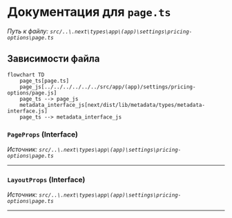 # Документация для `page.ts`

*Путь к файлу: `src/..\.next\types\app\(app)\settings\pricing-options\page.ts`*

## Зависимости файла

```mermaid
flowchart TD
    page_ts[page.ts]
    page_js[../../../../../../src/app/(app)/settings/pricing-options/page.js]
    page_ts --> page_js
    metadata_interface_js[next/dist/lib/metadata/types/metadata-interface.js]
    page_ts --> metadata_interface_js
```

### `PageProps` (Interface)

*Источник: `src/..\.next\types\app\(app)\settings\pricing-options\page.ts`*

---
### `LayoutProps` (Interface)

*Источник: `src/..\.next\types\app\(app)\settings\pricing-options\page.ts`*

---
